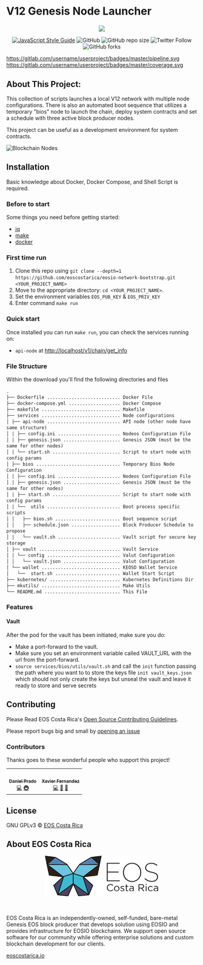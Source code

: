 # V12 Genesis Node Launcher

<p align="center">
  <img src="https://gitlab.com/vetthevote/genesis-nodes/assets/logo_color_background_transparent_192x192.png" align="center" />

</p>

<center>

[![JavaScript Style Guide](https://img.shields.io/badge/code_style-standard-brightgreen.svg)](https://standardjs.com) ![GitHub](https://img.shields.io/github/license/Vet-The-Vote/genesis-nodes) ![GitHub repo size](https://img.shields.io/github/repo-size/Vet-The-Vote/genesis-nodes) ![Twitter Follow](https://img.shields.io/twitter/follow/mdellertson?style=social) ![GitHub forks](https://img.shields.io/github/forks/Vet-The-Vote/genesis-nodes?style=social)

</center>

https://gitlab.com/username/userproject/badges/master/pipeline.svg
https://gitlab.com/username/userproject/badges/master/coverage.svg

## About This Project:

This collection of scripts launches a local V12 network with multiple node configurations. There is also an automated boot sequence that utilizes a temporary "bios" node to launch the chain, deploy system contracts and set a schedule with three active block producer nodes. 

This project can be useful as a development environment for system contracts.

![Blockchain Nodes](./blockchain-nodes.png)

## Installation
Basic knowledge about Docker, Docker Compose, and Shell Script is required.

### Before to start

Some things you need before getting started:

- [jq](https://stedolan.github.io/jq/download/)
- [make](https://en.wikipedia.org/wiki/Make_(software))
- [docker](https://www.docker.com/)

### First time run

1.  Clone this repo using `git clone --depth=1 https://github.com/eoscostarica/eosio-network-bootstrap.git <YOUR_PROJECT_NAME>`
2.  Move to the appropriate directory: `cd <YOUR_PROJECT_NAME>`.
3.  Set the environment variables  `EOS_PUB_KEY` & `EOS_PRIV_KEY`
4.  Enter command `make run`

### Quick start

Once installed you can run `make run`, you can check the services running on:

- `api-node` at [http://localhost/v1/chain/get_info](http://localhost/v1/chain/get_info)


### File Structure

Within the download you'll find the following directories and files


```
.
├── Dockerfile ........................... Docker File
├── docker-compose.yml ................... Docker Compose
├── makefile ............................. Makefile
├── services ............................. Node configurations
│ ├── api-node ........................... API node (other node have same structure)
│ | ├── config.ini ....................... Nodeos Configuration File
│ | ├── genesis.json ..................... Genesis JSON (must be the same for other nodes)
│ | └── start.sh ......................... Script to start node with config params
│ ├── bios ............................... Temporary Bios Node Configuration
│ | ├── config.ini ....................... Nodeos Configuration File
│ | ├── genesis.json ..................... Genesis JSON (must be the same for other nodes)
│ | ├── start.sh ......................... Script to start node with config params
│ | └──  utils ........................... Boot process specific scripts
│ │   ├── bios.sh ........................ Boot sequence script
│ │   ├── schedule.json .................. Block Producer Schedule to propose
│ |   └── vault.sh ....................... Vault script for secure key storage
│ ├── vault .............................. Vault Service
│ | └── config ........................... Valut Configuration
│ │   └── vault.json ..................... Valut Configuration
│ └── wallet ............................. KEOSD Wallet Service
│   └──  start.sh ........................ Wallet Start Script
├── kubernetes/ .......................... Kubernetes Definitions Dir
├── mkutils/ ............................. Make Utils
└── README.md ............................ This File
```
### Features

#### Vault

After the pod for the vault has been initiated, make sure you do:

- Make a port-forward to the vault.
- Make sure you set an environment variable called VAULT_URL with the url from the port-forward.
- `source services/bios/utils/vault.sh` and call the `init` function passing the path where you want to to store the keys file `init vault_keys.json` which should not only create the keys but unseal the vault and leave it ready to store and serve secrets


## Contributing

Please Read EOS Costa Rica's [Open Source Contributing Guidelines](https://guide.eoscostarica.io/docs/open-source-guidelines).

Please report bugs big and small by [opening an issue](https://github.com/eoscostarica/eosio-network-bootstrap/issues)

### Contributors

Thanks goes to these wonderful people who support this project!

<!-- ALL-CONTRIBUTORS-LIST:START - Do not remove or modify this section -->
<!-- prettier-ignore-start -->
<!-- markdownlint-disable -->
<table>
  <tr>
    <td align="center"><a href="https://github.com/danazkari"><img src="https://avatars2.githubusercontent.com/u/349542?v=4?s=100" width="100px;" alt=""/><br /><sub><b>Daniel Prado</b></sub></a><br /><a href="https://github.com/eoscostarica/blockchain-nodes/commits?author=danazkari" title="Code">💻</a> <a href="#infra-danazkari" title="Infrastructure (Hosting, Build-Tools, etc)">🚇</a></td>
    <td align="center"><a href="https://eoscostarica.io/"><img src="https://avatars0.githubusercontent.com/u/5632966?v=4?s=100" width="100px;" alt=""/><br /><sub><b>Xavier Fernandez</b></sub></a><br /><a href="https://github.com/eoscostarica/blockchain-nodes/commits?author=xavier506" title="Code">💻</a> <a href="https://github.com/eoscostarica/blockchain-nodes/commits?author=xavier506" title="Documentation">📖</a> <a href="#ideas-xavier506" title="Ideas, Planning, & Feedback">🤔</a></td>
  </tr>
</table>

<!-- markdownlint-restore -->
<!-- prettier-ignore-end -->
<!-- ALL-CONTRIBUTORS-LIST:END -->

## License

GNU GPLv3 © [EOS Costa Rica](https://eoscostarica.io)

## About EOS Costa Rica

<p align="center">
  <a href="https://eoscostarica.io">
    <img src="https://github.com/eoscostarica/eos-rate/raw/master/docs/eoscostarica-logo-black.png" width="300">
  </a>
</p>
<br/>

EOS Costa Rica is an independently-owned, self-funded, bare-metal Genesis EOS block producer that develops solution using EOSIO and provides infrastructure for EOSIO blockchains. We support open source software for our community while offering enterprise solutions and custom blockchain development for our clients.

[eoscostarica.io](https://eoscostarica.io) 
